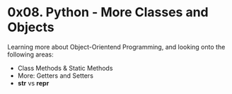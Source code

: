 # 0x08. Python - More Classes and Objects

Learning more about Object-Orientend Programming, and looking onto the following areas:
- Class Methods & Static Methods
- More: Getters and Setters
- __str__ vs __repr__
